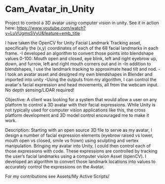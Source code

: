 # Cam_Avatar_in_Unity
Project to control a 3D avatar using computer vision in unity. See it in action here: https://www.youtube.com/watch?v=LuVUgmsSVyU&feature=emb_title

I have taken the OpenCV for Unity Facial Landmark Tracking asset, specifically the (x,y) coordinates of each of the 68 facial landmarks in each frame.
-I developed an algorithm to convert those points into blendshape values 0-100: 
Mouth open and closed, eye blink, left and right eyebrow up, down, and furrow, left and right mouth corners out and in
-In addition to blendshapes, I use the landmark tracking to approximate head tilt and nod.
-I took an avatar asset and designed my own blendshapes in Blender and imported into unity
-Using the outputs from my algorithm, I can control the avatar's facial expression and head movements, all from the webcam input. No depth sensing/LiDAR required!

Objective: A client was looking for a system that would allow a user on any platform to control a 3D avatar with their facial expressions. 
While Unity is not typically used for computer vision applications like this, the cross platform development and 3D model control encouraged me to make it work.

Description: Starting with an open source 3D file to serve as my avatar, I design a number of facial expression elements (eyebrow raised vs lower, mouth open vs closed, smile vs frown) using sculpting and vertex manipulation. Bringing my avatar into Unity, I could then control each of those expressions with code. These expressions are controlled by tracking the user’s facial landmarks using a computer vision Asset (openCV). I developed an algorithm to convert those landmark locations into values to accurately control the expressions on the Avatar.

For my contributions see Assets/My Active Scripts/
